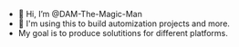 - 👋 Hi, I’m @DAM-The-Magic-Man
- 👀 I'm using this to build automization projects and more.
- My goal is to produce solutitions for different platforms. 

<!---
DAM-The-Magic-Man/DAM-The-Magic-Man is a ✨ special ✨ repository because its `README.md` (this file) appears on your GitHub profile.
You can click the Preview link to take a look at your changes.
--->

